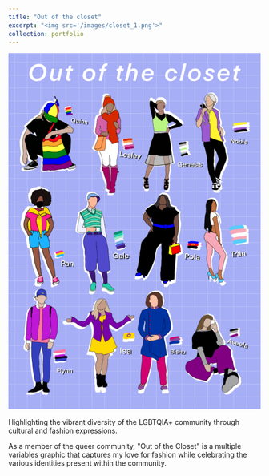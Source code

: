 ```yaml
---
title: "Out of the closet"
excerpt: "<img src='/images/closet_1.png'>"
collection: portfolio
---
```

<img src='images/closet_1.png'>

Highlighting the vibrant diversity of the LGBTQIA+ community through cultural and fashion expressions.

As a member of the queer community, "Out of the Closet" is a multiple variables graphic that captures my love for fashion while celebrating the various identities present within the community.